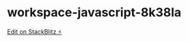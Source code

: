# workspace-javascript-8k38la

[Edit on StackBlitz ⚡️](https://stackblitz.com/edit/workspace-javascript-8k38la)